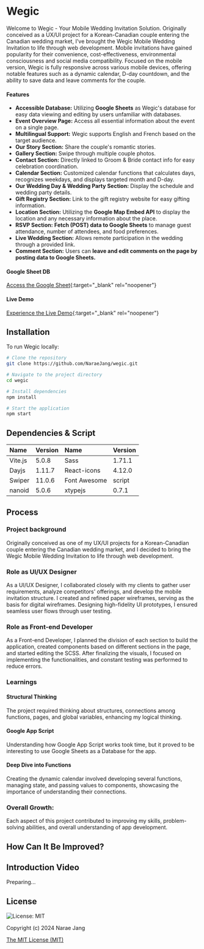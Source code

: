 # Wegic

Welcome to Wegic - Your Mobile Wedding Invitation Solution. Originally conceived as a UX/UI project for a Korean-Canadian couple entering the Canadian wedding market, I've brought the Wegic Mobile Wedding Invitation to life through web development. Mobile invitations have gained popularity for their convenience, cost-effectiveness, environmental consciousness and social media compatibility. Focused on the mobile version, Wegic is fully responsive across various mobile devices, offering notable features such as a dynamic calendar, D-day countdown, and the ability to save data and leave comments for the couple.

#### Features

- **Accessible Database:** Utilizing **Google Sheets** as Wegic's database for easy data viewing and editing by users unfamiliar with databases.
- **Event Overview Page:** Access all essential information about the event on a single page.
- **Multilingual Support:** Wegic supports English and French based on the target audience.
- **Our Story Section:** Share the couple's romantic stories.
- **Gallery Section:** Swipe through multiple couple photos.
- **Contact Section:** Directly linked to Groom & Bride contact info for easy celebration coordination.
- **Calendar Section:** Customized calendar functions that calculates days, recognizes weekdays, and displays targeted month and D-day.
- **Our Wedding Day & Wedding Party Section:** Display the schedule and wedding party details.
- **Gift Registry Section:** Link to the gift registry website for easy gifting information.
- **Location Section:** Utilizing the **Google Map Embed API** to display the location and any necessary information about the place.
- **RSVP Section:** **Fetch (POST) data to Google Sheets** to manage guest attendance, number of attendees, and food preferences.
- **Live Wedding Section:** Allows remote participation in the wedding through a provided link.
- **Comment Section:** Users can **leave and edit comments on the page by posting data to Google Sheets.**

#### Google Sheet DB

[Access the Google Sheet](https://docs.google.com/spreadsheets/d/1X-2b6CSyaXiua-gUG3LLZ7QMXjY9hegZcDf2g0FdyPg/edit?usp=sharing){:target="\_blank" rel="noopener"}

#### Live Demo

[Experience the Live Demo](https://naraejang-wegic-project.netlify.app/){:target="\_blank" rel="noopener"}

## Installation

To run Wegic locally:

```bash
# Clone the repository
git clone https://github.com/NaraeJang/wegic.git

# Navigate to the project directory
cd wegic

# Install dependencies
npm install

# Start the application
npm start
```

## Dependencies & Script

| Name    | Version | Name         | Version |
| :------ | :------ | :----------- | :------ |
| Vite.js | 5.0.8   | Sass         | 1.71.1  |
| Dayjs   | 1.11.7  | React-icons  | 4.12.0  |
| Swiper  | 11.0.6  | Font Awesome | script  |
| nanoid  | 5.0.6   | xtypejs      | 0.7.1   |

## Process

### Project background

Originally conceived as one of my UX/UI projects for a Korean-Canadian couple entering the Canadian wedding market, and I decided to bring the Wegic Mobile Wedding Invitation to life through web development.

### Role as UI/UX Designer

As a UI/UX Designer, I collaborated closely with my clients to gather user requirements, analyze competitors' offerings, and develop the mobile invitation structure. I created and refined paper wireframes, serving as the basis for digital wireframes. Designing high-fidelity UI prototypes, I ensured seamless user flows through user testing.

### Role as Front-end Developer

As a Front-end Developer, I planned the division of each section to build the application, created components based on different sections in the page, and started editing the SCSS. After finalizing the visuals, I focused on implementing the functionalities, and constant testing was performed to reduce errors.

### Learnings

#### Structural Thinking

The project required thinking about structures, connections among functions, pages, and global variables, enhancing my logical thinking.

#### Google App Script

Understanding how Google App Script works took time, but it proved to be interesting to use Google Sheets as a Database for the app.

#### Deep Dive into Functions

Creating the dynamic calendar involved developing several functions, managing state, and passing values to components, showcasing the importance of understanding their connections.

### Overall Growth:

Each aspect of this project contributed to improving my skills, problem-solving abilities, and overall understanding of app development.

## How Can It Be Improved?

## Introduction Video

Preparing...

<!-- [![IMAGE ALT TEXT HERE](https://img.youtube.com/vi/YOUTUBE_VI...)](https://www.youtube.com/watch?v=YOUTU...) -->

## License

![License: MIT](https://img.shields.io/badge/License-MIT-yellow.svg)

Copyright (c) 2024 Narae Jang

[The MIT License (MIT)](https://opensource.org/licenses/MIT)
